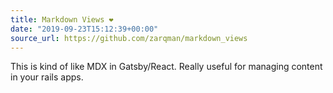 ```yaml
---
title: Markdown Views ❤️
date: "2019-09-23T15:12:39+00:00"
source_url: https://github.com/zarqman/markdown_views
---
```


This is kind of like MDX in Gatsby/React. Really useful for managing content in your rails apps.
